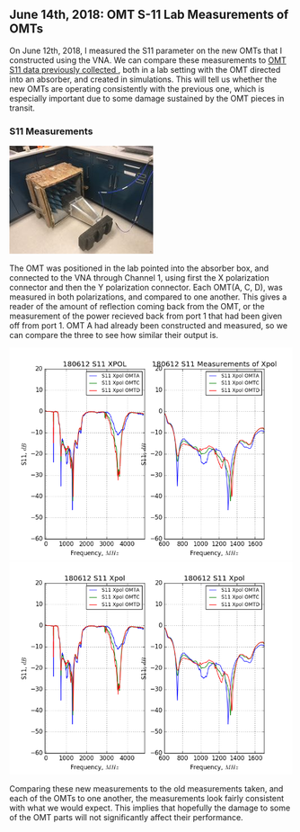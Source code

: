 ## June 14th, 2018: OMT S-11 Lab Measurements of OMTs

On June 12th, 2018, I measured the S11 parameter on the new OMTs that I
constructed using the VNA. We can compare these measurements to 
[OMT S11 data previously collected ](../20170321_new_omt/index.md), both in a lab
setting with the OMT directed into an absorber, and created in simulations. This
will tell us whether the new OMTs are operating consistently with the previous
one, which is especially important due to some damage sustained by the OMT
pieces in transit.

### S11 Measurements

![Picture](IMG_5766.jpg)

The OMT was positioned in the lab pointed into the absorber box, and connected
to the VNA through Channel 1, using first the X polarization connector and then
the Y polarization connector. Each OMT(A, C, D), was measured in both
polarizations, and compared to one another. This gives a reader of the amount of
reflection coming back from the OMT, or the measurement of the power recieved
back from port 1 that had been given off from port 1. OMT A had already been constructed
and measured, so we can compare the three to see how similar their output is.

![S11-XPOL](180612Xpol.png)
![S11-YPOL](180612Ypol.png)

Comparing these new measurements to the old measurements taken, and
each of the OMTs to one another, the measurements look fairly consistent with
what we would expect. This implies that hopefully the damage to some of the OMT
parts will not significantly affect their performance. 





